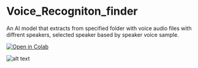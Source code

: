 # Voice_Recogniton_finder
An AI model that extracts from specified folder with voice audio files with diffrent speakers, selected speaker based by speaker voice sample.


[![Open in Colab](https://colab.research.google.com/assets/colab-badge.svg)](https://colab.research.google.com/drive/1yhpc4VuSNa6-Zl69G2hl7_qm7fm4Tv7T?usp=sharing)

![alt text](https://i.imgur.com/wVCr65e.png)
